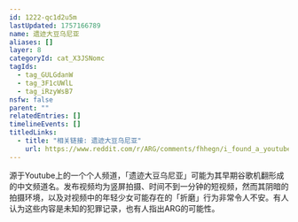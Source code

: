 ```yaml
---
id: 1222-qc1d2u5m
lastUpdated: 1757166789
name: 遗迹大豆乌尼亚
aliases: []
layer: 8
categoryId: cat_X3JSNomc
tagIds:
  - tag_GULGdanW
  - tag_3F1cUWlL
  - tag_iRzyWsB7
nsfw: false
parent: ""
relatedEntries: []
timelineEvents: []
titledLinks:
  - title: "相关链接: 遗迹大豆乌尼亚"
    url: https://www.reddit.com/r/ARG/comments/fhhegn/i_found_a_youtube_channel_by_the_name_it_is_in/
---
```


源于Youtube上的一个个人频道，「遗迹大豆乌尼亚」可能为其早期谷歌机翻形成的中文频道名。发布视频均为竖屏拍摄、时间不到一分钟的短视频，然而其阴暗的拍摄环境，以及对视频中的年轻少女可能存在的「折磨」行为非常令人不安。有人认为这些内容是未知的犯罪记录，也有人指出ARG的可能性。